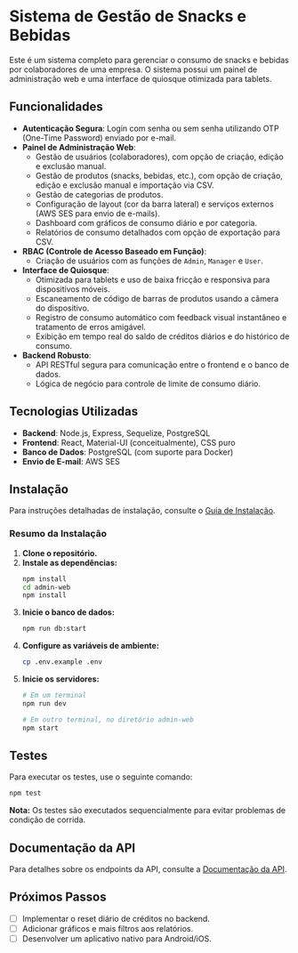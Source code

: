 # Sistema de Gestão de Snacks e Bebidas

Este é um sistema completo para gerenciar o consumo de snacks e bebidas por colaboradores de uma empresa. O sistema possui um painel de administração web e uma interface de quiosque otimizada para tablets.

## Funcionalidades

- **Autenticação Segura**: Login com senha ou sem senha utilizando OTP (One-Time Password) enviado por e-mail.
- **Painel de Administração Web**:
    - Gestão de usuários (colaboradores), com opção de criação, edição e exclusão manual.
    - Gestão de produtos (snacks, bebidas, etc.), com opção de criação, edição e exclusão manual e importação via CSV.
    - Gestão de categorias de produtos.
    - Configuração de layout (cor da barra lateral) e serviços externos (AWS SES para envio de e-mails).
    - Dashboard com gráficos de consumo diário e por categoria.
    - Relatórios de consumo detalhados com opção de exportação para CSV.
- **RBAC (Controle de Acesso Baseado em Função)**:
    - Criação de usuários com as funções de `Admin`, `Manager` e `User`.
- **Interface de Quiosque**:
    - Otimizada para tablets e uso de baixa fricção e responsiva para dispositivos móveis.
    - Escaneamento de código de barras de produtos usando a câmera do dispositivo.
    - Registro de consumo automático com feedback visual instantâneo e tratamento de erros amigável.
    - Exibição em tempo real do saldo de créditos diários e do histórico de consumo.
- **Backend Robusto**:
    - API RESTful segura para comunicação entre o frontend e o banco de dados.
    - Lógica de negócio para controle de limite de consumo diário.

## Tecnologias Utilizadas

- **Backend**: Node.js, Express, Sequelize, PostgreSQL
- **Frontend**: React, Material-UI (conceitualmente), CSS puro
- **Banco de Dados**: PostgreSQL (com suporte para Docker)
- **Envio de E-mail**: AWS SES

## Instalação

Para instruções detalhadas de instalação, consulte o [Guia de Instalação](INSTALLATION_GUIDE.md).

### Resumo da Instalação

1. **Clone o repositório.**
2. **Instale as dependências:**
   ```bash
   npm install
   cd admin-web
   npm install
   ```
3. **Inicie o banco de dados:**
   ```bash
   npm run db:start
   ```
4. **Configure as variáveis de ambiente:**
   ```bash
   cp .env.example .env
   ```
5. **Inicie os servidores:**
   ```bash
   # Em um terminal
   npm run dev

   # Em outro terminal, no diretório admin-web
   npm start
   ```

## Testes

Para executar os testes, use o seguinte comando:

```bash
npm test
```

**Nota:** Os testes são executados sequencialmente para evitar problemas de condição de corrida.

## Documentação da API

Para detalhes sobre os endpoints da API, consulte a [Documentação da API](API_DOCUMENTATION.md).

## Próximos Passos

- [ ] Implementar o reset diário de créditos no backend.
- [ ] Adicionar gráficos e mais filtros aos relatórios.
- [ ] Desenvolver um aplicativo nativo para Android/iOS.
